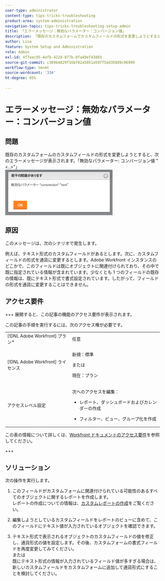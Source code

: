 ```yaml
---
user-type: administrator
content-type: tips-tricks-troubleshooting
product-area: system-administration
navigation-topic: tips-tricks-troubleshooting-setup-admin
title: 「エラーメッセージ：無効なパラメーター：コンバージョン値」
description: 「既存のカスタムフォームでカスタムフィールドの形式を変更しようとすると、「無効なパラメーター：コンバージョン値'&lt;...&gt;」というエラーメッセージが表示されます」
author: Lisa
feature: System Setup and Administration
role: Admin
exl-id: 4f7aac95-4afb-422d-877b-0fa49ef43883
source-git-commit: c389b4829f16bf82a5851a597f5dd358d9c96999
workflow-type: tm+mt
source-wordcount: '334'
ht-degree: 85%

---
```


# エラーメッセージ：無効なパラメーター：コンバージョン値

## 問題

既存のカスタムフォームのカスタムフィールドの形式を変更しようとすると、次のエラーメッセージが表示されます。「無効なパラメーター: コンバージョン値 &quot;&lt;..>&quot;」\
![custom_field_format_invalid_parameter_error.png](assets/custom-field-format-invalid-parameter-error-350x148.png)

## 原因

このメッセージは、次のシナリオで発生します。

例えば、テキスト形式のカスタムフィールドがあるとします。次に、カスタムフィールドの形式を通貨に変更するとします。Adobe Workfront インスタンスのどこかで、このフィールドは既にオブジェクトに関連付けられており、その中で既に指定されている情報が含まれています。少なくとも 1 つのフィールドの既存の情報は、既にテキスト形式で書式設定されています。したがって、フィールドの形式を通貨に変更することはできません。

## アクセス要件

+++ 展開すると、この記事の機能のアクセス要件が表示されます。

この記事の手順を実行するには、次のアクセス権が必要です。

<table style="table-layout:auto"> 
 <col> 
 <col> 
 <tbody> 
  <tr> 
   <td role="rowheader">[!DNL Adobe Workfront] プラン*</td> 
   <td>任意</td> 
  </tr> 
  <tr> 
   <td role="rowheader">[!DNL Adobe Workfront] ライセンス</td> 
   <td>
   <p>新規：標準</p>
   <p>または</p>
   <p>現在：プラン</p></td> 
  </tr> 
  <tr> 
   <td role="rowheader">アクセスレベル設定</td> 
   <td> <p>次へのアクセスを編集：</p> 
    <ul> 
     <li> <p>レポート、ダッシュボードおよびカレンダーの作成</p> </li> 
     <li> <p>フィルター、ビュー、グループ化を作成</p> </li> 
    </ul>
  </tr> 
 </tbody> 
</table>

この表の情報について詳しくは、[Workfront ドキュメントのアクセス要件](/help/quicksilver/administration-and-setup/add-users/access-levels-and-object-permissions/access-level-requirements-in-documentation.md)を参照してください。

+++

## ソリューション

次の操作を実行します。

1. このフィールドがカスタムフォームに関連付けられている可能性のあるすべてのオブジェクトに関するレポートを作成します。\
   レポートの作成についての情報は、[カスタムレポートの作成](../../reports-and-dashboards/reports/creating-and-managing-reports/create-custom-report.md)をご覧ください。

1. 編集しようとしているカスタムフィールドをレポートのビューに含めて、このフィールドにテキスト値が入力されているオブジェクトを確認できます。
1. テキスト形式で表示されるオブジェクトのカスタムフィールドの値を修正し、通貨形式の値を設定します。その後、カスタムフォームの書式フィールドを再度変更してみてください。\
   または\
   既にテキスト形式の情報が入力されているフィールド値が多すぎる場合は、新しいカスタムフィールドをカスタムフォームに追加して通貨形式にすることを検討してください。

